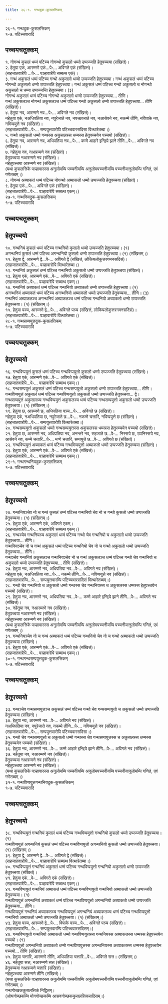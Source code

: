 ```yaml
---
title: २६-१. गन्थदुक-कुसलत्तिकम्

---
```

२६-१. गन्थदुक-कुसलत्तिकम्  
१-७. पटिच्चवारादि  


## पच्चयचतुक्कम्

१. नोगन्थं कुसलं धम्मं पटिच्च नोगन्थो कुसलो धम्मो उप्पज्जति हेतुपच्चया (संखित्तं)।  
२. हेतुया एकं, आरम्मणे एकं…पे॰… अविगते एकं (संखित्तं)।  
(सहजातवारेपि …पे॰… पञ्हावारेपि सब्बत्थ एकं)।  
३. गन्थं अकुसलं धम्मं पटिच्च गन्थो अकुसलो धम्मो उप्पज्जति हेतुपच्चया। गन्थं अकुसलं धम्मं पटिच्च नोगन्थो अकुसलो धम्मो उप्पज्जति हेतुपच्चया। गन्थं अकुसलं धम्मं पटिच्च गन्थो अकुसलो च नोगन्थो अकुसलो च धम्मा उप्पज्जन्ति हेतुपच्चया। (३)  
नोगन्थं अकुसलं धम्मं पटिच्च नोगन्थो अकुसलो धम्मो उप्पज्जति हेतुपच्चया… तीणि।  
गन्थं अकुसलञ्च नोगन्थं अकुसलञ्च धम्मं पटिच्च गन्थो अकुसलो धम्मो उप्पज्जति हेतुपच्चया… तीणि (संखित्तं)।  
४. हेतुया नव, आरम्मणे नव…पे॰… अविगते नव (संखित्तं)।  
नहेतुया एकं, नअधिपतिया नव, नपुरेजाते नव, नपच्छाजाते नव, नआसेवने नव, नकम्मे तीणि, नविपाके नव, नविप्पयुत्ते नव (संखित्तं)।  
(सहजातवारोपि…पे॰… सम्पयुत्तवारोपि पटिच्चवारसदिसा वित्थारेतब्बा।)  
५. गन्थो अकुसलो धम्मो गन्थस्स अकुसलस्स धम्मस्स हेतुपच्चयेन पच्चयो (संखित्तं)।  
६. हेतुया नव, आरम्मणे नव, अधिपतिया नव…पे॰… कम्मे आहारे इन्द्रिये झाने तीणि…पे॰… अविगते नव (संखित्तं)।  
७. नहेतुया नव, नआरम्मणे नव (संखित्तं)।  
हेतुपच्चया नआरम्मणे नव (संखित्तं)।  
नहेतुपच्चया आरम्मणे नव (संखित्तं)।  
(यथा कुसलत्तिके पञ्हावारस्स अनुलोमम्पि पच्चनीयम्पि अनुलोमपच्चनीयम्पि पच्चनीयानुलोमम्पि गणितं, एवं गणेतब्बम्।)  
८. नोगन्थं अब्याकतं धम्मं पटिच्च नोगन्थो अब्याकतो धम्मो उप्पज्जति हेतुपच्चया (संखित्तं)।  
९. हेतुया एकं…पे॰… अविगते एकं (संखित्तं)।  
(सहजातवारेपि…पे॰… पञ्हावारेपि सब्बत्थ एकम्।)  
२७-१. गन्थनियदुक-कुसलत्तिकम्  
१-७. पटिच्चवारादि  


## पच्चयचतुक्कम्



## हेतुपच्चयो

१०. गन्थनियं कुसलं धम्मं पटिच्च गन्थनियो कुसलो धम्मो उप्पज्जति हेतुपच्चया। (१)  
अगन्थनियं कुसलं धम्मं पटिच्च अगन्थनियो कुसलो धम्मो उप्पज्जति हेतुपच्चया। (१) (संखित्तम्।)  
११. हेतुया द्वे, आरम्मणे द्वे…पे॰… अविगते द्वे (संखित्तं, लोकियलोकुत्तरगमनसदिसं)।  
(सहजातवारोपि…पे॰… पञ्हावारोपि वित्थारेतब्बा।)  
१२. गन्थनियं अकुसलं धम्मं पटिच्च गन्थनियो अकुसलो धम्मो उप्पज्जति हेतुपच्चया (संखित्तं)।  
१३. हेतुया एकं, आरम्मणे एकं…पे॰… अविगते एकं (संखित्तं)।  
(सहजातवारेपि…पे॰… पञ्हावारेपि सब्बत्थ एकम्।)  
१४. गन्थनियं अब्याकतं धम्मं पटिच्च गन्थनियो अब्याकतो धम्मो उप्पज्जति हेतुपच्चया। (१)  
अगन्थनियं अब्याकतं धम्मं पटिच्च अगन्थनियो अब्याकतो धम्मो उप्पज्जति हेतुपच्चया… तीणि। (३)  
गन्थनियं अब्याकतञ्च अगन्थनियं अब्याकतञ्च धम्मं पटिच्च गन्थनियो अब्याकतो धम्मो उप्पज्जति हेतुपच्चया। (१) (संखित्तम्।)  
१५. हेतुया पञ्च, आरम्मणे द्वे…पे॰… अविगते पञ्च (संखित्तं, लोकियलोकुत्तरगमनसदिसं)।  
(सहजातवारोपि…पे॰… पञ्हावारोपि वित्थारेतब्बा।)  
२८-१. गन्थसम्पयुत्तदुक-कुसलत्तिकम्  
१-७. पटिच्चवारादि  


## पच्चयचतुक्कम्



## हेतुपच्चयो

१६. गन्थविप्पयुत्तं कुसलं धम्मं पटिच्च गन्थविप्पयुत्तो कुसलो धम्मो उप्पज्जति हेतुपच्चया (संखित्तं)।  
१७. हेतुया एकं, आरम्मणे एकं…पे॰… अविगते एकं (संखित्तं)।  
(सहजातवारेपि…पे॰… पञ्हावारेपि सब्बत्थ एकम्।)  
१८. गन्थसम्पयुत्तं अकुसलं धम्मं पटिच्च गन्थसम्पयुत्तो अकुसलो धम्मो उप्पज्जति हेतुपच्चया… तीणि।  
गन्थविप्पयुत्तं अकुसलं धम्मं पटिच्च गन्थविप्पयुत्तो अकुसलो धम्मो उप्पज्जति हेतुपच्चया… द्वे।  
गन्थसम्पयुत्तं अकुसलञ्च गन्थविप्पयुत्तं अकुसलञ्च धम्मं पटिच्च गन्थसम्पयुत्तो अकुसलो धम्मो उप्पज्जति हेतुपच्चया। (१) (संखित्तम्।)  
१९. हेतुया छ, आरम्मणे छ, अधिपतिया पञ्च…पे॰… अविगते छ (संखित्तं)।  
नहेतुया एकं, नअधिपतिया छ, नपुरेजाते छ…पे॰… नकम्मे चत्तारि, नविप्पयुत्ते छ (संखित्तं)।  
(सहजातवारोपि…पे॰… सम्पयुत्तवारोपि वित्थारेतब्बा।)  
२०. गन्थसम्पयुत्तो अकुसलो धम्मो गन्थसम्पयुत्तस्स अकुसलस्स धम्मस्स हेतुपच्चयेन पच्चयो (संखित्तं)।  
२१. हेतुया छ, आरम्मणे नव, अधिपतिया नव, अनन्तरे नव, सहजाते छ…पे॰… निस्सये छ, उपनिस्सये नव, आसेवने नव, कम्मे चत्तारि…पे॰… मग्गे चत्तारि, सम्पयुत्ते छ…पे॰… अविगते छ (संखित्तं)।  
२२. गन्थविप्पयुत्तं अब्याकतं धम्मं पटिच्च गन्थविप्पयुत्तो अब्याकतो धम्मो उप्पज्जति हेतुपच्चया (संखित्तं)।  
२३. हेतुया एकं, आरम्मणे एकं…पे॰… अविगते एकं (संखित्तं)।  
(सहजातवारेपि…पे॰… पञ्हावारेपि सब्बत्थ एकम्।)  
२९-१. गन्थगन्थनियदुक-कुसलत्तिकम्  
१-७. पटिच्चवारादि  


## पच्चयचतुक्कम्



## हेतुपच्चयो

२४. गन्थनियञ्चेव नो च गन्थं कुसलं धम्मं पटिच्च गन्थनियो चेव नो च गन्थो कुसलो धम्मो उप्पज्जति हेतुपच्चया। (१) (संखित्तम्।)  
२५. हेतुया एकं, आरम्मणे एकं, अविगते एकम्।  
(सहजातवारेपि…पे॰… पञ्हावारेपि सब्बत्थ एकम्।)  
२६. गन्थञ्चेव गन्थनियञ्च अकुसलं धम्मं पटिच्च गन्थो चेव गन्थनियो च अकुसलो धम्मो उप्पज्जति हेतुपच्चया… तीणि।  
गन्थनियञ्चेव नो च गन्थं अकुसलं धम्मं पटिच्च गन्थनियो चेव नो च गन्थो अकुसलो धम्मो उप्पज्जति हेतुपच्चया… तीणि।  
गन्थञ्चेव गन्थनियं अकुसलञ्च गन्थनियञ्चेव नो च गन्थं अकुसलञ्च धम्मं पटिच्च गन्थो चेव गन्थनियो च अकुसलो धम्मो उप्पज्जति हेतुपच्चया… तीणि (संखित्तं)।  
२७. हेतुया नव, आरम्मणे नव, अधिपतिया नव…पे॰… अविगते नव (संखित्तं)।  
नहेतुया एकं, नअधिपतिया नव…पे॰… नकम्मे तीणि…पे॰… नविप्पयुत्ते नव (संखित्तं)।  
(सहजातवारम्पि…पे॰… सम्पयुत्तवारम्पि पटिच्चवारसदिसं वित्थारेतब्बम्।)  
२८. गन्थो चेव गन्थनियो च अकुसलो धम्मो गन्थस्स चेव गन्थनियस्स च अकुसलस्स धम्मस्स हेतुपच्चयेन पच्चयो (संखित्तं)।  
२९. हेतुया नव, आरम्मणे नव, अधिपतिया नव…पे॰… कम्मे आहारे इन्द्रिये झाने तीणि…पे॰… अविगते नव (संखित्तं)।  
३०. नहेतुया नव, नआरम्मणे नव (संखित्तं)।  
हेतुपच्चया नआरम्मणे नव (संखित्तं)।  
नहेतुपच्चया आरम्मणे नव (संखित्तं)।  
(यथा कुसलत्तिके पञ्हावारस्स अनुलोमम्पि पच्चनीयम्पि अनुलोमपच्चनीयम्पि पच्चनीयानुलोमम्पि गणितं, एवं गणेतब्बम्।)  
३१. गन्थनियञ्चेव नो च गन्थं अब्याकतं धम्मं पटिच्च गन्थनियो चेव नो च गन्थो अब्याकतो धम्मो उप्पज्जति हेतुपच्चया (संखित्तं)।  
३२. हेतुया एकं, आरम्मणे एकं…पे॰… अविगते एकं (संखित्तं)।  
(सहजातवारेपि…पे॰… पञ्हावारेपि सब्बत्थ एकम्।)  
३०-१. गन्थगन्थसम्पयुत्तदुक-कुसलत्तिकम्  
१-७. पटिच्चवारादि  


## पच्चयचतुक्कम्



## हेतुपच्चयो

३३. गन्थञ्चेव गन्थसम्पयुत्तञ्च अकुसलं धम्मं पटिच्च गन्थो चेव गन्थसम्पयुत्तो च अकुसलो धम्मो उप्पज्जति हेतुपच्चया (संखित्तं)।  
३४. हेतुया नव, आरम्मणे नव…पे॰… अविगते नव (संखित्तं)।  
नअधिपतिया नव, नपुरेजाते नव, नकम्मे तीणि…पे॰… नविप्पयुत्ते नव (संखित्तं)।  
(सहजातवारोपि…पे॰… सम्पयुत्तवारोपि पटिच्चवारसदिसा।)  
३५. गन्थो चेव गन्थसम्पयुत्तो च अकुसलो धम्मो गन्थस्स चेव गन्थसम्पयुत्तस्स च अकुसलस्स धम्मस्स हेतुपच्चयेन पच्चयो (संखित्तं)।  
३६. हेतुया नव, आरम्मणे नव…पे॰… कम्मे आहारे इन्द्रिये झाने तीणि…पे॰… अविगते नव (संखित्तं)।  
३७. नहेतुया नव, नआरम्मणे नव (संखित्तं)।  
हेतुपच्चया नआरम्मणे नव (संखित्तं)।  
नहेतुपच्चया आरम्मणे नव (संखित्तं)।  
(यथा कुसलत्तिके पञ्हावारस्स अनुलोमम्पि पच्चनीयम्पि अनुलोमपच्चनीयम्पि पच्चनीयानुलोमम्पि गणितं, एवं गणेतब्बम्।)  
३१-१. गन्थविप्पयुत्तगन्थनियदुक-कुसलत्तिकम्  
१-७. पटिच्चवारादि  


## पच्चयचतुक्कम्



## हेतुपच्चयो

३८. गन्थविप्पयुत्तं गन्थनियं कुसलं धम्मं पटिच्च गन्थविप्पयुत्तो गन्थनियो कुसलो धम्मो उप्पज्जति हेतुपच्चया। (१)  
गन्थविप्पयुत्तं अगन्थनियं कुसलं धम्मं पटिच्च गन्थविप्पयुत्तो अगन्थनियो कुसलो धम्मो उप्पज्जति हेतुपच्चया। (१) (संखित्तम्।)  
३९. हेतुया द्वे, आरम्मणे द्वे…पे॰… अविगते द्वे (संखित्तं)।  
(सहजातवारोपि…पे॰… पञ्हावारोपि सब्बत्थ वित्थारेतब्बा।)  
४०. गन्थविप्पयुत्तं गन्थनियं अकुसलं धम्मं पटिच्च गन्थविप्पयुत्तो गन्थनियो अकुसलो धम्मो उप्पज्जति हेतुपच्चया (संखित्तं)।  
४१. हेतुया एकं…पे॰… अविगते एकं (संखित्तं)।  
(सहजातवारेपि…पे॰… पञ्हावारेपि सब्बत्थ एकम्।)  
४२. गन्थविप्पयुत्तं गन्थनियं अब्याकतं धम्मं पटिच्च गन्थविप्पयुत्तो गन्थनियो अब्याकतो धम्मो उप्पज्जति हेतुपच्चया। (१)  
गन्थविप्पयुत्तं अगन्थनियं अब्याकतं धम्मं पटिच्च गन्थविप्पयुत्तो अगन्थनियो अब्याकतो धम्मो उप्पज्जति हेतुपच्चया… तीणि।  
गन्थविप्पयुत्तं गन्थनियं अब्याकतञ्च गन्थविप्पयुत्तं अगन्थनियं अब्याकतञ्च धम्मं पटिच्च गन्थविप्पयुत्तो गन्थनियो अब्याकतो धम्मो उप्पज्जति हेतुपच्चया। (१) (संखित्तम्।)  
४३. हेतुया पञ्च, आरम्मणे द्वे…पे॰… विपाके पञ्च…पे॰… अविगते पञ्च (संखित्तं)।  
(सहजातवारम्पि…पे॰… सम्पयुत्तवारम्पि पटिच्चवारसदिसम्।)  
४४. गन्थविप्पयुत्तो गन्थनियो अब्याकतो धम्मो गन्थविप्पयुत्तस्स गन्थनियस्स अब्याकतस्स धम्मस्स हेतुपच्चयेन पच्चयो। (१)  
गन्थविप्पयुत्तो अगन्थनियो अब्याकतो धम्मो गन्थविप्पयुत्तस्स अगन्थनियस्स अब्याकतस्स धम्मस्स हेतुपच्चयेन पच्चयो… तीणि (संखित्तं)।  
४५. हेतुया चत्तारि, आरम्मणे तीणि, अधिपतिया चत्तारि…पे॰… अविगते सत्त। (संखित्तम्।)  
४६. नहेतुया सत्त, नआरम्मणे सत्त (संखित्तं)।  
हेतुपच्चया नआरम्मणे चत्तारि (संखित्तं)।  
नहेतुपच्चया आरम्मणे तीणि (संखित्तं)।  
(यथा कुसलत्तिके पञ्हावारस्स अनुलोमम्पि पच्चनीयम्पि अनुलोमपच्चनीयम्पि पच्चनीयानुलोमम्पि गणितं, एवं गणेतब्बम्।)  
गन्थगोच्छककुसलत्तिकं निट्ठितम्।  
(ओघगोच्छकम्पि योगगोच्छकम्पि आसवगोच्छककुसलत्तिकसदिसम्।)  